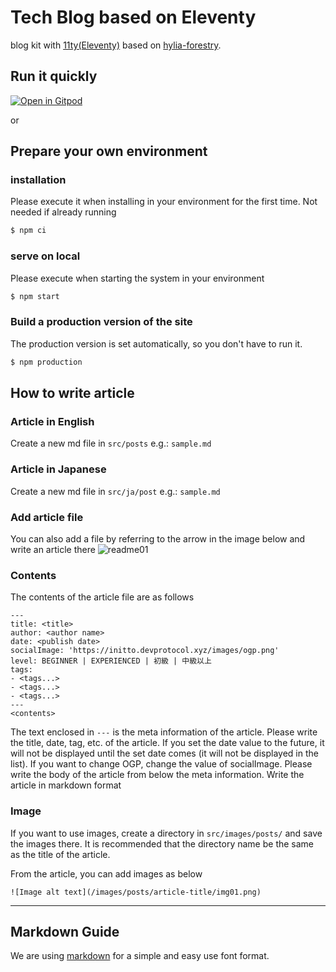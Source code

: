 # Tech Blog based on Eleventy

blog kit with [11ty(Eleventy)](https://11ty.io) based on [hylia-forestry](https://github.com/DirtyF/hylia-forestry).

## Run it quickly

[![Open in Gitpod](https://gitpod.io/button/open-in-gitpod.svg)](https://gitpod.io/#https://github.com/dev-protocol/initto)

or 

## Prepare your own environment

### installation
Please execute it when installing in your environment for the first time. Not needed if already running

```bash
$ npm ci
```

### serve on local
Please execute when starting the system in your environment

```bash
$ npm start
```

### Build a production version of the site
The production version is set automatically, so you don't have to run it.

```bash
$ npm production
```

## How to write article

### Article in English

Create a new md file in `src/posts`
e.g.: `sample.md`

### Article in Japanese

Create a new md file in `src/ja/post`
e.g.: `sample.md`

### Add article file

You can also add a file by referring to the arrow in the image below and write an article there
![readme01](https://user-images.githubusercontent.com/4590559/107755069-ad352d80-6d65-11eb-9ea6-add6e39c5b42.png)

### Contents
The contents of the article file are as follows

```
---
title: <title>
author: <author name>
date: <publish date>
socialImage: 'https://initto.devprotocol.xyz/images/ogp.png'
level: BEGINNER | EXPERIENCED | 初級 | 中級以上
tags:
- <tags...>
- <tags...>
- <tags...>
---
<contents>
```

The text enclosed in `---` is the meta information of the article.
Please write the title, date, tag, etc. of the article.
If you set the date value to the future, it will not be displayed until the set date comes (it will not be displayed in the list).
If you want to change OGP, change the value of socialImage.
Please write the body of the article from below the meta information.
Write the article in markdown format

### Image
If you want to use images, create a directory in `src/images/posts/` and save the images there.
It is recommended that the directory name be the same as the title of the article.

From the article, you can add images as below

```
![Image alt text](/images/posts/article-title/img01.png)
```

---

## Markdown Guide

We are using [markdown](https://www.markdownguide.org/) for a simple and easy use font format.

